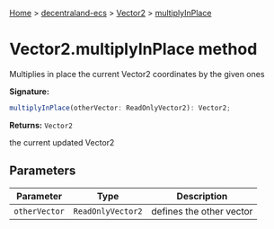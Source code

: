[Home](./index) &gt; [decentraland-ecs](./decentraland-ecs.md) &gt; [Vector2](./decentraland-ecs.vector2.md) &gt; [multiplyInPlace](./decentraland-ecs.vector2.multiplyinplace.md)

# Vector2.multiplyInPlace method

Multiplies in place the current Vector2 coordinates by the given ones

**Signature:**
```javascript
multiplyInPlace(otherVector: ReadOnlyVector2): Vector2;
```
**Returns:** `Vector2`

the current updated Vector2

## Parameters

|  Parameter | Type | Description |
|  --- | --- | --- |
|  `otherVector` | `ReadOnlyVector2` | defines the other vector |

